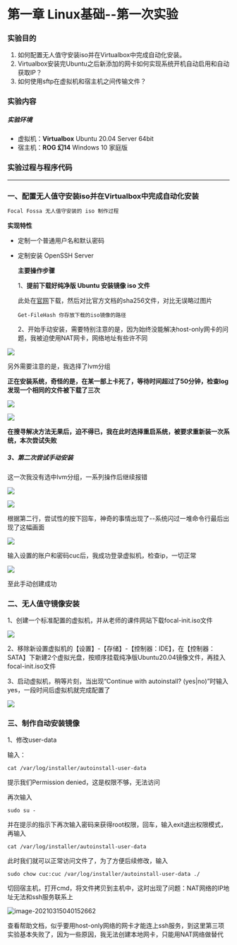 # 第一章  Linux基础--第一次实验

### 实验目的

1. 如何配置无人值守安装iso并在Virtualbox中完成自动化安装。
2. Virtualbox安装完Ubuntu之后新添加的网卡如何实现系统开机自动启用和自动获取IP？
3. 如何使用sftp在虚拟机和宿主机之间传输文件？

### 实验内容

##### 实验环境

- 虚拟机：**Virtualbox**
  Ubuntu 20.04 Server 64bit
- 宿主机：**ROG 幻14**
  Windows 10 家庭版

### 实验过程与程序代码

------

### 一、配置无人值守安装iso并在Virtualbox中完成自动化安装

```mm
Focal Fossa 无人值守安装的 iso 制作过程
```

**实现特性**

- 定制一个普通用户名和默认密码

- 定制安装 OpenSSH Server

  **主要操作步骤**

  1、**提前下载好纯净版 Ubuntu 安装镜像 iso 文件**

  此处在[官网](https://releases.ubuntu.com/focal/)下载，然后对比官方文档的sha256文件，对比无误略过图片

  ```
  Get-FileHash 你存放下载的iso镜像的路径
  ```

  2、开始手动安装，需要特别注意的是，因为始终没能解决host-only网卡的问题，我被迫使用NAT网卡，网络地址有些许不同

![](C:\Users\beethen\Documents\workspace\install.jpg)

另外需要注意的是，我选择了lvm分组

**正在安装系统，奇怪的是，在某一部上卡死了，等待时间超过了50分钟，检查log发现一个相同的文件被下载了三次**

![](C:\Users\beethen\Documents\workspace\installstuck.png)

![](C:\Users\beethen\Documents\workspace\installstuck1.png)

**在搜寻解决方法无果后，迫不得已，我在此时选择重启系统，被要求重新装一次系统，本次尝试失败**

##### 3、第二次尝试手动安装

这一次我没有选中lvm分组，一系列操作后继续报错

![](C:\Users\beethen\Documents\workspace\reinstall1.png)

![](C:\Users\beethen\Documents\workspace\reinstall2.png)

根据第二行，尝试性的按下回车，神奇的事情出现了--系统闪过一堆命令行最后出现了这幅画面

![](C:\Users\beethen\Documents\workspace\reinstall3.png)

输入设置的账户和密码cuc后，我成功登录虚拟机，检查ip，一切正常

![](C:\Users\beethen\Documents\workspace\reinstall4.png)

至此手动创建成功

### 二、无人值守镜像安装

1、创建一个标准配置的虚拟机，并从老师的课件网站下载focal-init.iso文件

![](C:\Users\beethen\Documents\workspace\autoisodownload.png)

2、移除新设置虚拟机的【设置】-【存储】-【控制器：IDE】，在【控制器：SATA】下新建2个虚拟光盘，按顺序挂载纯净版Ubuntu20.04镜像文件，再挂入focal-init.iso文件

3、启动虚拟机，稍等片刻，当出现“Continue with autoinstall? (yes|no)”时输入yes，一段时间后虚拟机就完成配置了

![](C:\Users\beethen\Documents\workspace\autoinstallsuccess.png)





### 三、制作自动安装镜像

1、修改user-data

输入：

```
cat /var/log/installer/autoinstall-user-data
```

提示我们Permission denied，这是权限不够，无法访问

再次输入

```
sudo su -
```

并在提示的指示下再次输入密码来获得root权限，回车，输入exit退出权限模式，再输入

```
cat /var/log/installer/autoinstall-user-data
```

此时我们就可以正常访问文件了，为了方便后续修改，输入

```
sudo chow cuc:cuc /var/log/installer/autoinstall-user-data ./
```

切回宿主机，打开cmd，将文件拷贝到主机中，这时出现了问题：NAT网络的IP地址无法和ssh服务联系上

![image-20210315040152662](C:\Users\beethen\AppData\Roaming\Typora\typora-user-images\image-20210315040152662.png)

查看帮助文档，似乎要用host-only网络的网卡才能连上ssh服务，到这里第三项实验基本失败了，因为一些原因，我无法创建本地网卡，只能用NAT网络做替代

